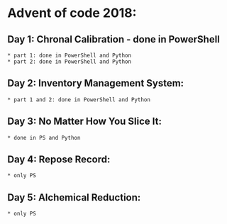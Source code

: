 # Advent of code 2018:
## Day 1: Chronal Calibration - done in PowerShell
    * part 1: done in PowerShell and Python
    * part 2: done in PowerShell and Python
    
## Day 2: Inventory Management System:
    * part 1 and 2: done in PowerShell and Python

## Day 3: No Matter How You Slice It:
    * done in PS and Python

## Day 4: Repose Record:
    * only PS
    
## Day 5: Alchemical Reduction:
    * only PS
